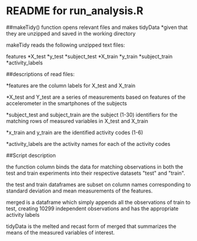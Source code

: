 # README for run_analysis.R

##makeTidy() function opens relevant files and makes tidyData
*given that they are unzipped and saved in the working directory

makeTidy reads the following unzipped text files:

features
*X_test
*y_test
*subject_test
*X_train
*y_train
*subject_train
*activity_labels

##descriptions of read files:

*features are the column labels for X_test and X_train

*X_test and Y_test are a series of measurements based on features of the accelerometer in the smartphones of the subjects

*subject_test and subject_train are the subject (1-30) identifiers for the matching rows of measured variables in X_test and X_train

*x_train and y_train are the identified activity codes (1-6) 

*activity_labels are the activity names for each of the activity codes

##Script description

the function column binds the data for matching observations in both the test and train experiments into their respective datasets "test" and "train".  

the test and train dataframes are subset on column names corresponding to standard deviation and mean measurements of the features.

merged is a dataframe which simply appends all the observations of train to test, creating 10299 independent observations and has the appropriate activity labels 

tidyData is the melted and recast form of merged that summarizes the means of the measured variables of interest.
